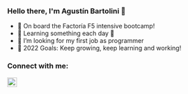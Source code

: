 ### Hello there, I'm Agustín Bartolini 👋 

- 🔭 On board the Factoría F5 intensive bootcamp!
- 🌱 Learning something each day 🤣
- 👯 I’m looking for my first job as programmer
- 🥅 2022 Goals: Keep growing, keep learning and working!

### Connect with me:
[<img align="left" alt="AgustinBartolini | LinkedIn" width="22px" src="https://cdn.jsdelivr.net/npm/simple-icons@v3/icons/linkedin.svg"/>][linkedin]

[linkedin]: https://www.linkedin.com/in/agust%C3%ADn-bartolini-7a0740189/
